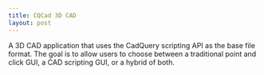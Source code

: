 ```yaml
---
title: CQCad 3D CAD
layout: post
---
```


A 3D CAD application that uses the CadQuery scripting API as the base file format. The goal is to allow users to choose between a traditional point and click GUI, a CAD scripting GUI, or a hybrid of both.